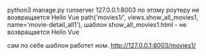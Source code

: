 python3 manage.py runserver 127.0.0.1:8003
по этому роутеру не возвращается Hello Vue
path('movies1/', views.show_all_movies1, name='movie-detail_all1'),
шаблон  show_all_movies1.html - не возвращается Hello Vue

сам по себе шаблон работет ном.
http://127.0.0.1:8003/movies1/

